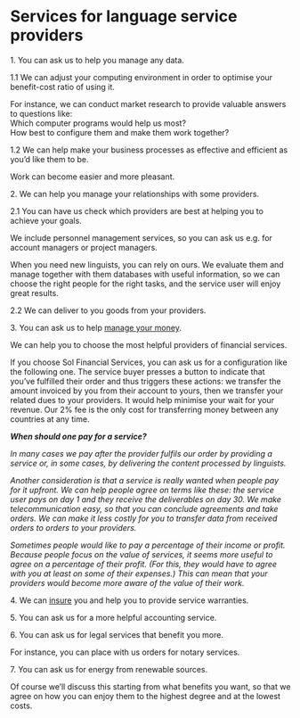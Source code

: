 # Services for language service providers

1\. You can ask us to help you manage any data.

1.1 We can adjust your computing environment in order to optimise your benefit-cost ratio of using it.

For instance, we can conduct market research to provide valuable answers to questions like:   
Which computer programs would help us most?  
How best to configure them and make them work together?

1.2 We can help make your business processes as effective and efficient as you’d like them to be.

Work can become easier and more pleasant.

2\. We can help you manage your relationships with some providers.

2.1 You can have us check which providers are best at helping you to achieve your goals.

We include personnel management services, so you can ask us e.g. for account managers or project managers.

When you need new linguists, you can rely on ours. We evaluate them and manage together with them databases with useful information, so we can choose the right people for the right tasks, and the service user will enjoy great results.

2.2 We can deliver to you goods from your providers.

3\. You can ask us to help [manage your money](https://www.sol.enterprises/manage/data/financial-services).

We can help you to choose the most helpful providers of financial services.

If you choose Sol Financial Services, you can ask us for a configuration like the following one. The service buyer presses a button to indicate that you’ve fulfilled their order and thus triggers these actions: we transfer the amount invoiced by you from their account to yours, then we transfer your related dues to your providers. It would help minimise your wait for your revenue. Our 2% fee is the only cost for transferring money between any countries at any time.

***When should one pay for a service?***

*In many cases we pay after the provider fulfils our order by providing a service or, in some cases, by delivering the content processed by linguists.*

*Another consideration is that a service is really wanted when people pay for it upfront. We can help people agree on terms like these: the service user pays on day 1 and they receive the deliverables on day 30. We make telecommunication easy, so that you can conclude agreements and take orders. We can make it less costly for you to transfer data from received orders to orders to your providers.*

*Sometimes people would like to pay a percentage of their income or profit. Because people focus on the value of services, it seems more useful to agree on a percentage of their profit. (For this, they would have to agree with you at least on some of their expenses.) This can mean that your providers would become more aware of the value of their work.*

4\. We can [insure](https://medium.com/sol-data-management/insurance-a54ff70b8c8b) you and help you to provide service warranties.

5\. You can ask us for a more helpful accounting service.

6\. You can ask us for legal services that benefit you more.

For instance, you can place with us orders for notary services.

7\. You can ask us for energy from renewable sources.

Of course we’ll discuss this starting from what benefits you want, so that we agree on how you can enjoy them to the highest degree and at the lowest costs.
